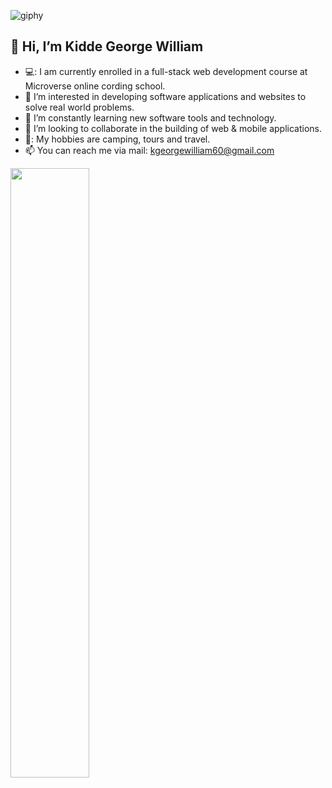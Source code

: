 
![giphy](https://user-images.githubusercontent.com/50941074/145535504-e7865f42-1c16-4fe5-a154-ce108bab0514.gif)

<h2>👋 Hi, I’m Kidde George William</h2>

- 💻: I am currently enrolled in a full-stack web development course at Microverse online cording school. 
- 👀 I’m interested in developing software applications and websites to solve real world problems.
- 🌱 I’m constantly learning new software tools and technology. 
- 💞️ I’m looking to collaborate in the building of web & mobile applications.
- 🎵: My hobbies are camping, tours and travel.
- 📫 You can reach me via mail: kgeorgewilliam60@gmail.com

<img height="50%" width="auto" src="https://camo.githubusercontent.com/272668c77db95b8e8f2d563f1b88608f87c34553fb63f456c48b6176d98cf3eb/68747470733a2f2f6769746875622d726561646d652d73746174732e76657263656c2e6170702f6170693f757365726e616d653d617665656b2d736168612673686f775f69636f6e733d7472756526636f756e745f707269766174653d74727565267468656d653d64617263756c6126686964655f626f726465723d7472756526686964653d6973737565732c636f6e74726962732662675f636f6c6f723d3030303030303030" data-canonical-src="https://github-readme-stats.vercel.app/api?username=kidde60;show_icons=true&amp;count_private=true&amp;theme=darcula&amp;hide_border=true&amp;hide=issues,contribs&amp;bg_color=00000000" style="max-width: 100%;">
